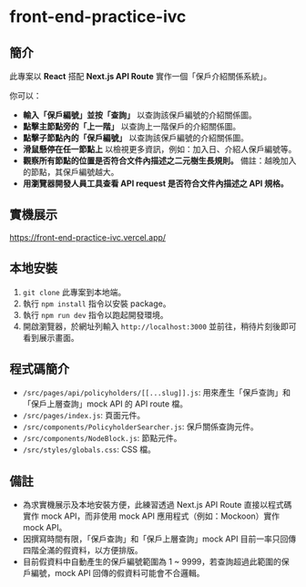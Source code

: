 # front-end-practice-ivc

## 簡介

此專案以 **React** 搭配 **Next.js API Route** 實作一個「保戶介紹關係系統」。

你可以：

- **輸入「保戶編號」並按「查詢」** 以查詢該保戶編號的介紹關係圖。
- **點擊主節點旁的「上一階」** 以查詢上一階保戶的介紹關係圖。
- **點擊子節點內的「保戶編號」** 以查詢該保戶編號的介紹關係圖。
- **滑鼠懸停在任一節點上** 以檢視更多資訊，例如：加入日、介紹人保戶編號等。
- **觀察所有節點的位置是否符合文件內描述之二元樹生長規則。** 備註：越晚加入的節點，其保戶編號越大。
- **用瀏覽器開發人員工具查看 API request 是否符合文件內描述之 API 規格。**

## 實機展示

https://front-end-practice-ivc.vercel.app/

## 本地安裝

1. `git clone` 此專案到本地端。
1. 執行 `npm install` 指令以安裝 package。
1. 執行 `npm run dev` 指令以跑起開發環境。
1. 開啟瀏覽器，於網址列輸入 `http://localhost:3000` 並前往，稍待片刻後即可看到展示畫面。

## 程式碼簡介

- `/src/pages/api/policyholders/[[...slug]].js`: 用來產生「保戶查詢」和「保戶上層查詢」mock API 的 API route 檔。
- `/src/pages/index.js`: 頁面元件。
- `/src/components/PolicyholderSearcher.js`: 保戶關係查詢元件。
- `/src/components/NodeBlock.js`: 節點元件。
- `/src/styles/globals.css`: CSS 檔。

## 備註

- 為求實機展示及本地安裝方便，此練習透過 Next.js API Route 直接以程式碼實作 mock API，而非使用 mock API 應用程式（例如：Mockoon）實作 mock API。
- 因撰寫時間有限，「保戶查詢」和「保戶上層查詢」mock API 目前一率只回傳四階全滿的假資料，以方便排版。
- 目前假資料中自動產生的保戶編號範圍為 1 ~ 9999，若查詢超過此範圍的保戶編號，mock API 回傳的假資料可能會不合邏輯。
